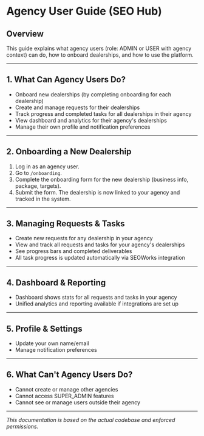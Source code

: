 # Agency User Guide (SEO Hub)

## Overview
This guide explains what agency users (role: ADMIN or USER with agency context) can do, how to onboard dealerships, and how to use the platform.

---

## 1. What Can Agency Users Do?

- Onboard new dealerships (by completing onboarding for each dealership)
- Create and manage requests for their dealerships
- Track progress and completed tasks for all dealerships in their agency
- View dashboard and analytics for their agency's dealerships
- Manage their own profile and notification preferences

---

## 2. Onboarding a New Dealership

1. Log in as an agency user.
2. Go to `/onboarding`.
3. Complete the onboarding form for the new dealership (business info, package, targets).
4. Submit the form. The dealership is now linked to your agency and tracked in the system.

---

## 3. Managing Requests & Tasks

- Create new requests for any dealership in your agency
- View and track all requests and tasks for your agency's dealerships
- See progress bars and completed deliverables
- All task progress is updated automatically via SEOWorks integration

---

## 4. Dashboard & Reporting

- Dashboard shows stats for all requests and tasks in your agency
- Unified analytics and reporting available if integrations are set up

---

## 5. Profile & Settings

- Update your own name/email
- Manage notification preferences

---

## 6. What Can't Agency Users Do?

- Cannot create or manage other agencies
- Cannot access SUPER_ADMIN features
- Cannot see or manage users outside their agency

---

*This documentation is based on the actual codebase and enforced permissions.* 